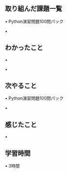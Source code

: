 ## 取り組んだ課題一覧
• Python演習問題100問パック

• 

## わかったこと
• 

		

• 

## 次やること
•  Python演習問題100問パック

• 

## 感じたこと
• 
## 学習時間
• 3時間
